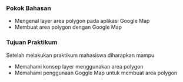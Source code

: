 ### Pokok Bahasan

- Mengenal layer area polygon pada aplikasi Google Map
- Membuat area polygon dengan Google Map

### Tujuan Praktikum
Setelah melakukan praktikum mahasiswa diharapkan mampu
- Memahami konsep layer menggunakan area polygon
- Memahami penggunaan Goggle Map untuk membuat area polygon

